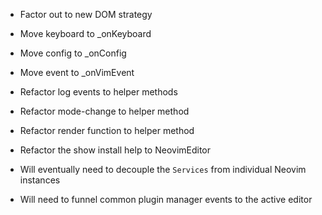 - Factor out to new DOM strategy
- Move keyboard to _onKeyboard
- Move config to _onConfig
- Move event to _onVimEvent
- Refactor log events to helper methods
- Refactor mode-change to helper method
- Refactor render function to helper method

- Refactor the show install help to NeovimEditor

- Will eventually need to decouple the `Services` from individual Neovim instances

- Will need to funnel common plugin manager events to the active editor
